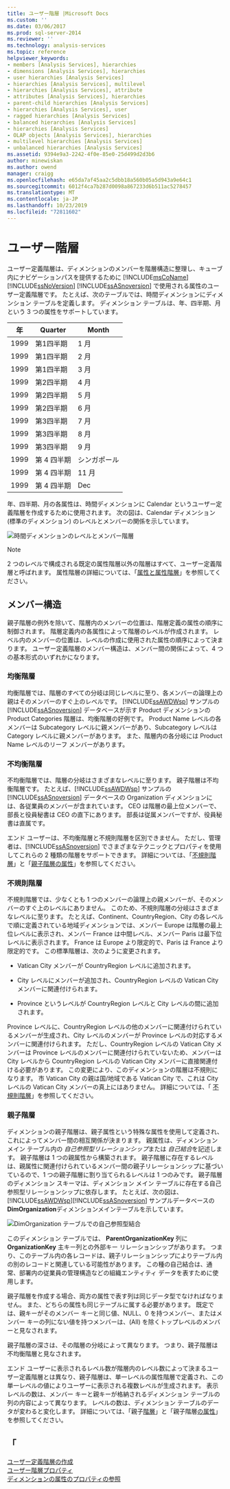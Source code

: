 ```yaml
---
title: ユーザー階層 |Microsoft Docs
ms.custom: ''
ms.date: 03/06/2017
ms.prod: sql-server-2014
ms.reviewer: ''
ms.technology: analysis-services
ms.topic: reference
helpviewer_keywords:
- members [Analysis Services], hierarchies
- dimensions [Analysis Services], hierarchies
- user hierarchies [Analysis Services]
- hierarchies [Analysis Services], multilevel
- hierarchies [Analysis Services], attribute
- attributes [Analysis Services], hierarchies
- parent-child hierarchies [Analysis Services]
- hierarchies [Analysis Services], user
- ragged hierarchies [Analysis Services]
- balanced hierarchies [Analysis Services]
- hierarchies [Analysis Services]
- OLAP objects [Analysis Services], hierarchies
- multilevel hierarchies [Analysis Services]
- unbalanced hierarchies [Analysis Services]
ms.assetid: 9394e9a3-2242-4f0e-85e0-25d499d2d3b6
author: minewiskan
ms.author: owend
manager: craigg
ms.openlocfilehash: e65da7af45aa2c5dbb18a560b05a5d943a9e64c1
ms.sourcegitcommit: 6012f4ca7b287d0098a867233d6b511ac5278457
ms.translationtype: MT
ms.contentlocale: ja-JP
ms.lasthandoff: 10/23/2019
ms.locfileid: "72811602"
---
```

# <a name="user-hierarchies"></a>ユーザー階層
  ユーザー定義階層は、ディメンションのメンバーを階層構造に整理し、キューブ内にナビゲーションパスを提供するために [!INCLUDE[msCoName](../../includes/msconame-md.md)] [!INCLUDE[ssNoVersion](../../includes/ssnoversion-md.md)] [!INCLUDE[ssASnoversion](../../includes/ssasnoversion-md.md)] で使用される属性のユーザー定義階層です。 たとえば、次のテーブルでは、時間ディメンションにディメンション テーブルを定義します。 ディメンション テーブルは、年、四半期、月という 3 つの属性をサポートしています。  
  
|年|Quarter|Month|  
|----------|-------------|-----------|  
|1999|第1四半期|1 月|  
|1999|第1四半期|2 月|  
|1999|第1四半期|3 月|  
|1999|第2四半期|4 月|  
|1999|第2四半期|5 月|  
|1999|第2四半期|6 月|  
|1999|第3四半期|7 月|  
|1999|第3四半期|8 月|  
|1999|第3四半期|9 月|  
|1999|第 4 四半期|シンガポール|  
|1999|第 4 四半期|11 月|  
|1999|第 4 四半期|Dec|  
  
 年、四半期、月の各属性は、時間ディメンションに Calendar というユーザー定義階層を作成するために使用されます。 次の図は、Calendar ディメンション (標準のディメンション) のレベルとメンバーの関係を示しています。  
  
 ![時間ディメンションのレベルとメンバー階層](../dev-guide/media/as-levelconcepts.gif "時間ディメンションのレベルとメンバー階層")  
  
> [!NOTE]  
>  2 つのレベルで構成される既定の属性階層以外の階層はすべて、ユーザー定義階層と呼ばれます。 属性階層の詳細については、「[属性と属性階層](../multidimensional-models-olap-logical-dimension-objects/attributes-and-attribute-hierarchies.md)」を参照してください。  
  
## <a name="member-structures"></a>メンバー構造  
 親子階層の例外を除いて、階層内のメンバーの位置は、階層定義の属性の順序に制御されます。 階層定義内の各属性によって階層のレベルが作成されます。 レベル内のメンバーの位置は、レベルの作成に使用された属性の順序によって決まります。 ユーザー定義階層のメンバー構造は、メンバー間の関係によって、4 つの基本形式のいずれかになります。  
  
### <a name="balanced-hierarchies"></a>均衡階層  
 均衡階層では、階層のすべての分岐は同じレベルに至り、各メンバーの論理上の親はそのメンバーのすぐ上のレベルです。 [!INCLUDE[ssAWDWsp](../../includes/ssawdwsp-md.md)] サンプルの [!INCLUDE[ssASnoversion](../../includes/ssasnoversion-md.md)] データベースが示す Product ディメンションの Product Categories 階層は、均衡階層の好例です。 Product Name レベルの各メンバーは Subcategory レベルに親メンバーがあり、Subcategory レベルは Category レベルに親メンバーがあります。 また、階層内の各分岐には Product Name レベルのリーフ メンバーがあります。  
  
### <a name="unbalanced-hierarchies"></a>不均衡階層  
 不均衡階層では、階層の分岐はさまざまなレベルに至ります。 親子階層は不均衡階層です。 たとえば、[!INCLUDE[ssAWDWsp](../../includes/ssawdwsp-md.md)] サンプルの [!INCLUDE[ssASnoversion](../../includes/ssasnoversion-md.md)] データベースの Organization ディメンションには、各従業員のメンバーが含まれています。 CEO は階層の最上位メンバーで、部長と役員秘書は CEO の直下にあります。 部長は従属メンバーですが、役員秘書は直属です。  
  
 エンド ユーザーは、不均衡階層と不規則階層を区別できません。 ただし、管理者は、[!INCLUDE[ssASnoversion](../../includes/ssasnoversion-md.md)] でさまざまなテクニックとプロパティを使用してこれらの 2 種類の階層をサポートできます。 詳細については、「[不規則階層](../multidimensional-models/user-defined-hierarchies-ragged-hierarchies.md)」と「[親子階層の属性](../multidimensional-models/parent-child-dimension-attributes.md)」を参照してください。  
  
### <a name="ragged-hierarchies"></a>不規則階層  
 不規則階層では、少なくとも 1 つのメンバーの論理上の親メンバーが、そのメンバーのすぐ上のレベルにありません。 このため、不規則階層の分岐はさまざまなレベルに至ります。 たとえば、Continent、CountryRegion、City の各レベルで順に定義されている地域ディメンションでは、メンバー Europe は階層の最上位レベルに表示され、メンバー France は中間レベル、メンバー Paris は最下位レベルに表示されます。 France は Europe より限定的で、Paris は France より限定的です。 この標準階層は、次のように変更されます。  
  
-   Vatican City メンバーが CountryRegion レベルに追加されます。  
  
-   City レベルにメンバーが追加され、CountryRegion レベルの Vatican City メンバーに関連付けられます。  
  
-   Province というレベルが CountryRegion レベルと City レベルの間に追加されます。  
  
 Province レベルに、CountryRegion レベルの他のメンバーに関連付けられているメンバーが生成され、City レベルのメンバーが Province レベルの対応するメンバーに関連付けられます。 ただし、CountryRegion レベルの Vatican City メンバーは Province レベルのメンバーに関連付けられていないため、メンバーは City レベルから CountryRegion レベルの Vatican City メンバーに直接関連付ける必要があります。 この変更により、このディメンションの階層は不規則になります。 市 Vatican City の親は国/地域である Vatican City で、これは City レベルの Vatican City メンバーの真上にはありません。 詳細については、「 [不規則階層](../multidimensional-models/user-defined-hierarchies-ragged-hierarchies.md)」を参照してください。  
  
### <a name="parent-child-hierarchies"></a>親子階層  
 ディメンションの親子階層は、親子属性という特殊な属性を使用して定義され、これによってメンバー間の相互関係が決まります。 親属性は、ディメンション メイン テーブル内の *自己参照型リレーションシップ*または *自己結合*を記述します。 親子階層は 1 つの親属性から構築されます。 親子階層に存在するレベルは、親属性に関連付けられているメンバー間の親子リレーションシップに基づいているので、1 つの親子階層に割り当てられるレベルは 1 つのみです。 親子階層のディメンション スキーマは、ディメンション メイン テーブルに存在する自己参照型リレーションシップに依存します。 たとえば、次の図は、[!INCLUDE[ssAWDWsp](../../includes/ssawdwsp-md.md)][!INCLUDE[ssASnoversion](../../includes/ssasnoversion-md.md)] サンプルデータベースの**DimOrganization**ディメンションメインテーブルを示しています。  
  
 ![DimOrganization テーブルでの自己参照型結合](../dev-guide/media/dimorganization.gif "DimOrganization テーブルでの自己参照型結合")  
  
 このディメンション テーブルでは、 **ParentOrganizationKey** 列に **OrganizationKey** 主キー列との外部キー リレーションシップがあります。 つまり、このテーブル内の各レコードは、親子リレーションシップによりテーブル内の別のレコードと関連している可能性があります。 この種の自己結合は、通常、部署内の従業員の管理構造などの組織エンティティ データを表すために使用します。  
  
 親子階層を作成する場合、両方の属性で表す列は同じデータ型でなければなりません。 また、どちらの属性も同じテーブルに属する必要があります。 既定では、親キーがそのメンバー キーと同じ値、NULL、0 を持つメンバー、またはメンバー キーの列にない値を持つメンバーは、(All) を除くトップレベルのメンバーと見なされます。  
  
 親子階層の深さは、その階層の分岐によって異なります。 つまり、親子階層は不均衡階層と見なされます。  
  
 エンド ユーザーに表示されるレベル数が階層内のレベル数によって決まるユーザー定義階層とは異なり、親子階層は、単一レベルの属性階層で定義され、この単一レベルの値によりユーザーに表示される複数レベルが生成されます。 表示レベルの数は、メンバー キーと親キーが格納されるディメンション テーブルの列の内容によって異なります。 レベルの数は、ディメンション テーブルのデータが変わると変化します。 詳細については、「親子[階層](../multidimensional-models/parent-child-dimension.md)」と「親子階層[の属性](../multidimensional-models/parent-child-dimension-attributes.md)」を参照してください。  
  
## <a name="see-also"></a>「  
 [ユーザー定義階層の作成](../multidimensional-models/user-defined-hierarchies-create.md)   
 [ユーザー階層プロパティ](../multidimensional-models-olap-logical-dimension-objects/user-hierarchies-properties.md)   
 [ディメンションの属性のプロパティの参照](../multidimensional-models/dimension-attribute-properties-reference.md)  
  
  

